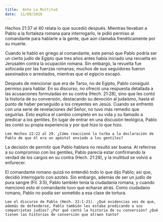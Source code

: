 ```yaml
---
title:  Ante La Multitud
date:  11/09/2018
---
```


Hechos 21:37 al 40 relata lo que sucedió después. Mientras llevaban a Pablo a la fortaleza romana para interrogarlo, le pidió permiso al comandante para hablarle a la gente, que aún clamaba frenéticamente por su muerte.

Cuando le habló en griego al comandante, este pensó que Pablo podría ser un cierto judío de Egipto que tres años antes había iniciado una revuelta en Jerusalén contra la ocupación romana. Sin embargo, la revuelta fue sofocada por las fuerzas romanas; muchos de sus seguidores fueron asesinados o arrestados, mientras que el egipcio escapó.

Después de mencionar que era de Tarso, no de Egipto, Pablo consiguió permiso para hablar. En su discurso, no ofreció una respuesta detallada a las acusaciones formuladas en su contra (Hech. 21:28), sino que les contó la historia de su conversión, destacando su devoción al judaísmo, hasta el punto de haber perseguido a los creyentes en Jesús. Cuando se enfrentó con una serie de revelaciones del Señor, no tuvo más remedio que seguirlas. Esto explica el cambio completo en su vida y su llamado a predicar a los gentiles. En lugar de entrar en una discusión teológica, Pablo les contó su propia experiencia y por qué hizo lo que hizo. 

`Lee Hechos 22:22 al 29. ¿Cómo reaccionó la turba a la declaración de Pablo de que él era un apóstol enviado a los gentiles?`

La decisión de permitir que Pablo hablara no resultó ser buena. Al referirse a su compromiso con los gentiles, Pablo parecía estar confirmando la verdad de los cargos en su contra (Hech. 21:28), y la multitud se volvió a enfurecer.

El comandante romano quizá no entendió todo lo que dijo Pablo; así que, decidió interrogarlo con azotes. Sin embargo, además de ser un judío de pura sangre (Fil. 3:5), Pablo también tenía la ciudadanía romana, y cuando mencionó esto el comandante tuvo que echarse atrás. Como ciudadano romano, Pablo no podía ser sometido a esa clase de tortura.

`Lee el discurso de Pablo (Hech. 22:1-21). ¿Qué evidencias ves de que, además de defenderse, Pablo también les estaba predicando a sus compatriotas judíos? ¿Por qué contó la historia de su conversión? ¿Qué tienen las historias de conversión que atraen tanto?`

